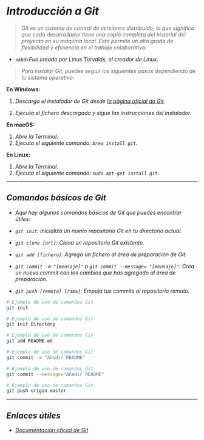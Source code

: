 <!-- Autor: Daniel Benjamin Perez Morales -->
<!-- GitHub: https://github.com/DanielPerezMoralesDev13 -->
<!-- Correo electrónico: danielperezdev@proton.me -->

# **_Introducción a Git_**

> _Git es un sistema de control de versiones distribuido, lo que significa que cada desarrollador tiene una copia completa del historial del proyecto en su máquina local. Esto permite un alto grado de flexibilidad y eficiencia en el trabajo colaborativo._

- _`<kbd>`Fue creado por Linus Torvalds, el creador de Linux.</kbd>_

> _Para instalar Git, puedes seguir los siguientes pasos dependiendo de tu sistema operativo:_

**En Windows:**

1. _Descarga el instalador de Git desde [la página oficial de Git](https://git-scm.com/download/win)._

2. _Ejecuta el fichero descargado y sigue las instrucciones del instalador._

**En macOS:**

1. _Abre la Terminal._
2. _Ejecuta el siguiente comando: `brew install git`._

**En Linux:**

1. _Abre la Terminal._
2. _Ejecuta el siguiente comando: `sudo apt-get install git`._

---

## _**Comandos básicos de Git**_

- _Aquí hay algunos comandos básicos de Git que puedes encontrar útiles:_

- _`git init`: Inicializa un nuevo repositorio Git en tu directorio actual._

- _`git clone [url]`: Clona un repositorio Git existente._

- _`git add [fichero]`: Agrega un fichero al área de preparación de Git._

- _`git commit -m "[mensaje]"` o `git commit --message= "[mensaje]"`: Crea un nuevo commit con los cambios que has agregado al área de preparación._

- _`git push [remoto] [rama]`: Empuja tus commits al repositorio remoto._

```bash
# Ejemplo de uso de comandos Git
git init
```

```bash
# Ejemplo de uso de comandos Git
git init Directory
```

```bash
# Ejemplo de uso de comandos Git
git add README.md
```

```bash
# Ejemplo de uso de comandos Git
git commit -m "Añadir README"
```

```bash
# Ejemplo de uso de comandos Git
git commit --message="Añadir README"
```

```bash
# Ejemplo de uso de comandos Git
git push origin master
```

---

## _**Enlaces útiles**_

- [_Documentación oficial de Git_](https://git-scm.com/doc "https://git-scm.com/doc")
